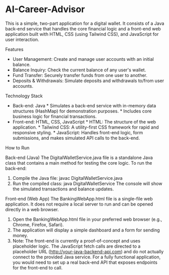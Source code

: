 # AI-Career-Advisor
This is a simple, two-part application for a digital wallet. It consists of a Java back-end service that handles the core financial logic and a front-end web application built with HTML, CSS (using Tailwind CSS), and JavaScript for user interaction.

Features
 * User Management: Create and manage user accounts with an initial balance.
 * Balance Inquiry: Check the current balance of any user's wallet.
 * Fund Transfer: Securely transfer funds from one user to another.
 * Deposits & Withdrawals: Simulate deposits and withdrawals to/from user accounts.

Technology Stack
 * Back-end: Java
       * Simulates a back-end service with in-memory data structures (HashMap) for    demonstration purposes.
       * Includes core business logic for financial transactions.
 * Front-end: HTML, CSS, JavaScript
        * HTML: The structure of the web application.
        * Tailwind CSS: A utility-first CSS framework for rapid and responsive styling.
        * JavaScript: Handles front-end logic, form submissions, and makes simulated API calls to the back-end.

How to Run

Back-end (Java)
The DigitalWalletService.java file is a standalone Java class that contains a main method for testing the core logic. To run the back-end:
   1. Compile the Java file:
        javac DigitalWalletService.java
   2. Run the compiled class:
        java DigitalWalletService
        The console will show the simulated transactions and balance updates.

Front-end (Web App)
The BankingWebApp.html file is a single-file web application. It does not require a local server to run and can be opened directly in a web browser.

 1. Open the BankingWebApp.html file in your preferred web browser (e.g., Chrome, Firefox, Safari).
 2. The application will display a simple dashboard and a form for sending money.
 3. Note: The front-end is currently a proof-of-concept and uses placeholder logic. The JavaScript fetch calls are directed to a placeholder URL (http://your-java-backend-api.com) and do not actually connect to the provided Java service. For a fully functional application, you would need to set up a real back-end API that exposes endpoints for the front-end to call.

